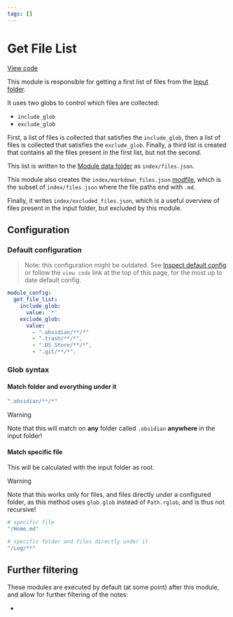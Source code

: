 ```yaml
---
tags: []
---
```

# Get File List   
   
[View code](https://github.com/obsidian-html/obsidian-html/blob/master/obsidianhtml/modules/builtin/get_file_list.py)   
   
This module is responsible for getting a first list of files from the [Input folder](../../General%20Information/Concepts/Input%20folder.md).    
   
It uses two globs to control which files are collected:   
   
- `include_glob`   
- `exclude_glob`   
   
First, a list of files is collected that satisfies the `include_glob`, then a list of files is collected that satisfies the `exclude_glob`. Finally, a third list is created that contains all the files present in the first list, but not the second.    
   
This list is written to the [Module data folder](../../Configurations/Modules/Concepts/Module%20data%20folder.md) as `index/files.json`.   
   
This module also creates the `index/markdown_files.json` [modfile](../../Configurations/Modules/Concepts/Module%20file.md), which is the subset of `index/files.json` where the file paths end with `.md`.   
   
Finally, it writes `index/excluded_files.json`, which is a useful overview of files present in the input folder, but excluded by this module.   
   
## Configuration   
### Default configuration   
> Note: this configuration might be outdated. See [Inspect default config](../../Instructions/Inspect%20default%20config.md) or follow the `view code` link at the top of this page, for the most up to date default config.   
   
``` yaml
module_config:
  get_file_list:
    include_glob:
      value: '*'
    exclude_glob:
      value: 
        - ".obsidian/**/*"
        - ".trash/**/*",
        - ".DS_Store/**/*",
        - ".git/**/*",
```
   
   
### Glob syntax   
#### Match folder and everything under it   
``` yaml
".obsidian/**/*"
```
   
   
> [!warning]    
> Note that this will match on **any** folder called `.obsidian` **anywhere** in the input folder!   
   
#### Match specific file   
This will be calculated with the input folder as root.    
   
> [!warning]    
> Note that this works only for files, and files directly under a configured folder, as this method uses `glob.glob` instead of `Path.rglob`, and is thus not recursive!   
   
``` yaml
# specific file
"/Home.md"

# specific folder and files directly under it
"/Log/**"
```
   
   
   
## Further filtering   
These modules are executed by default (at some point) after this module, and allow for further filtering of the notes:   
   
- 